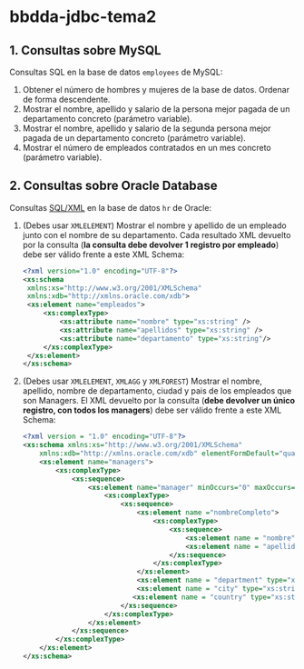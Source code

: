 # bbdda-jdbc-tema2

## 1. Consultas sobre MySQL

Consultas SQL en la base de datos ``employees`` de MySQL:
1. Obtener el número de hombres y mujeres de la base de datos. Ordenar de forma descendente.
2. Mostrar el nombre, apellido y salario de la persona mejor pagada de un departamento concreto (parámetro variable).
3. Mostrar el nombre, apellido y salario de la segunda persona mejor pagada de un departamento concreto (parámetro variable).
4. Mostrar el número de empleados contratados en un mes concreto (parámetro variable).

## 2. Consultas sobre Oracle Database

Consultas [SQL/XML](https://oracle-base.com/articles/misc/sqlxml-sqlx-generating-xml-content-using-sql) en la base de datos ``hr`` de Oracle:
1. (Debes usar ``XMLELEMENT``) Mostrar el nombre y apellido de un empleado junto con el nombre de su departamento. Cada resultado XML devuelto por la consulta (**la consulta debe devolver 1 registro por empleado**) debe ser válido frente a este XML Schema:

   ```xml
   <?xml version="1.0" encoding="UTF-8"?>
   <xs:schema
   	xmlns:xs="http://www.w3.org/2001/XMLSchema"
   	xmlns:xdb="http://xmlns.oracle.com/xdb">
   	<xs:element name="empleados">
   		<xs:complexType>
   			<xs:attribute name="nombre" type="xs:string" />
   			<xs:attribute name="apellidos" type="xs:string" />
   			<xs:attribute name="departamento" type="xs:string"/>
   		</xs:complexType>
   	</xs:element>
   </xs:schema> 
   ```

2. (Debes usar ``XMLELEMENT``, ``XMLAGG`` y ``XMLFOREST``) Mostrar el nombre, apellido, nombre de departamento, ciudad y pais de los empleados que son Managers. El XML devuelto por la consulta (**debe devolver un único registro, con todos los managers**) debe ser válido frente a este XML Schema:

   ```xml
   <?xml version = "1.0" encoding="UTF-8"?>
   <xs:schema xmlns:xs="http://www.w3.org/2001/XMLSchema"
       xmlns:xdb="http://xmlns.oracle.com/xdb" elementFormDefault="qualified">
       <xs:element name="managers">
           <xs:complexType>
               <xs:sequence>
                   <xs:element name="manager" minOccurs="0" maxOccurs="unbounded">
                       <xs:complexType>
                           <xs:sequence>
                               <xs:element name ="nombreCompleto">
                                   <xs:complexType>
                                       <xs:sequence>
                                           <xs:element name = "nombre" type="xs:string"/>
                                           <xs:element name = "apellido" type="xs:string"/>
                                       </xs:sequence>
                                   </xs:complexType>
                               </xs:element>
                               <xs:element name = "department" type="xs:string"/>
                               <xs:element name = "city" type="xs:string"/>
                              <xs:element name = "country" type="xs:string"/>
                           </xs:sequence>
                       </xs:complexType>
                   </xs:element>
               </xs:sequence>
           </xs:complexType>
       </xs:element>
   </xs:schema>
   ```
